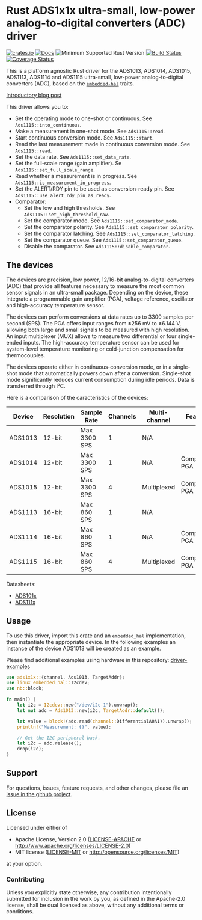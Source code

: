 # Rust ADS1x1x ultra-small, low-power analog-to-digital converters (ADC) driver

[![crates.io](https://img.shields.io/crates/v/ads1x1x.svg)](https://crates.io/crates/ads1x1x)
[![Docs](https://docs.rs/ads1x1x/badge.svg)](https://docs.rs/ads1x1x)
![Minimum Supported Rust Version](https://img.shields.io/badge/rustc-1.62+-blue.svg)
[![Build Status](https://github.com/eldruin/ads1x1x-rs/workflows/Build/badge.svg)](https://github.com/eldruin/ads1x1x-rs/actions?query=workflow%3ABuild)
[![Coverage Status](https://coveralls.io/repos/github/eldruin/ads1x1x-rs/badge.svg?branch=master)](https://coveralls.io/github/eldruin/ads1x1x-rs?branch=master)

This is a platform agnostic Rust driver for the ADS1013, ADS1014, ADS1015,
ADS1113, ADS1114 and ADS1115 ultra-small, low-power
analog-to-digital converters (ADC), based on the [`embedded-hal`] traits.

[Introductory blog post]

This driver allows you to:
- Set the operating mode to one-shot or continuous. See `Ads1115::into_continuous`.
- Make a measurement in one-shot mode. See `Ads1115::read`.
- Start continuous conversion mode. See `Ads1115::start`.
- Read the last measurement made in continuous conversion mode. See `Ads1115::read`.
- Set the data rate. See `Ads1115::set_data_rate`.
- Set the full-scale range (gain amplifier). Se `Ads1115::set_full_scale_range`.
- Read whether a measurement is in progress. See `Ads1115::is_measurement_in_progress`.
- Set the ALERT/RDY pin to be used as conversion-ready pin. See `Ads1115::use_alert_rdy_pin_as_ready`.
- Comparator:
    - Set the low and high thresholds. See `Ads1115::set_high_threshold_raw`.
    - Set the comparator mode. See `Ads1115::set_comparator_mode`.
    - Set the comparator polarity. See `Ads1115::set_comparator_polarity`.
    - Set the comparator latching. See `Ads1115::set_comparator_latching`.
    - Set the comparator queue. See `Ads1115::set_comparator_queue`.
    - Disable the comparator. See `Ads1115::disable_comparator`.

## The devices

The devices are precision, low power, 12/16-bit analog-to-digital
converters (ADC) that provide all features necessary to measure the most
common sensor signals in an ultra-small package. Depending on the device,
these  integrate a programmable gain amplifier (PGA), voltage reference,
oscillator and high-accuracy temperature sensor.

The devices can perform conversions at data rates up to 3300 samples per
second (SPS). The PGA offers input ranges from ±256 mV to ±6.144 V,
allowing both large and small signals to be measured with high resolution.
An input multiplexer (MUX) allows to measure two differential or four
single-ended inputs. The high-accuracy temperature sensor can be used for
system-level temperature monitoring or cold-junction compensation for
thermocouples.

The devices operate either in continuous-conversion mode, or in a
single-shot mode that automatically powers down after a conversion.
Single-shot mode significantly reduces current consumption during idle
periods. Data is transferred through I²C.

Here is a comparison of the caracteristics of the devices:

| Device  | Resolution | Sample Rate  | Channels | Multi-channel | Features        |
|---------|------------|--------------|----------|---------------|-----------------|
| ADS1013 | 12-bit     | Max 3300 SPS | 1        | N/A           |                 |
| ADS1014 | 12-bit     | Max 3300 SPS | 1        | N/A           | Comparator, PGA |
| ADS1015 | 12-bit     | Max 3300 SPS | 4        | Multiplexed   | Comparator, PGA |
| ADS1113 | 16-bit     | Max 860 SPS  | 1        | N/A           |                 |
| ADS1114 | 16-bit     | Max 860 SPS  | 1        | N/A           | Comparator, PGA |
| ADS1115 | 16-bit     | Max 860 SPS  | 4        | Multiplexed   | Comparator, PGA |

Datasheets:
- [ADS101x](http://www.ti.com/lit/ds/symlink/ads1015.pdf)
- [ADS111x](http://www.ti.com/lit/ds/symlink/ads1115.pdf)

## Usage

To use this driver, import this crate and an `embedded_hal` implementation,
then instantiate the appropriate device.
In the following examples an instance of the device ADS1013 will be created
as an example.

Please find additional examples using hardware in this repository: [driver-examples]

[driver-examples]: https://github.com/eldruin/driver-examples

```rust
use ads1x1x::{channel, Ads1013, TargetAddr};
use linux_embedded_hal::I2cdev;
use nb::block;

fn main() {
    let i2c = I2cdev::new("/dev/i2c-1").unwrap();
    let mut adc = Ads1013::new(i2c, TargetAddr::default());

    let value = block!(adc.read(channel::DifferentialA0A1)).unwrap();
    println!("Measurement: {}", value);

    // Get the I2C peripheral back.
    let i2c = adc.release();
    drop(i2c);
}
```

## Support

For questions, issues, feature requests, and other changes, please file an
[issue in the github project](https://github.com/eldruin/ads1x1x-rs/issues).

## License

Licensed under either of

 * Apache License, Version 2.0 ([LICENSE-APACHE](LICENSE-APACHE) or
   http://www.apache.org/licenses/LICENSE-2.0)
 * MIT license ([LICENSE-MIT](LICENSE-MIT) or
   http://opensource.org/licenses/MIT)

at your option.

### Contributing

Unless you explicitly state otherwise, any contribution intentionally submitted
for inclusion in the work by you, as defined in the Apache-2.0 license, shall
be dual licensed as above, without any additional terms or conditions.

[`embedded-hal`]: https://github.com/rust-embedded/embedded-hal

[Introductory blog post]: https://blog.eldruin.com/ads1x1x-analog-to-digital-converter-driver-in-rust/
